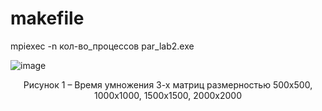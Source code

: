# makefile

mpiexec -n кол-во_процессов par_lab2.exe

![image](https://user-images.githubusercontent.com/76211121/186185018-2d39262a-f342-461b-8e4a-d788ac83d540.png)
<p align=center>Рисунок 1 – Время умножения 3-х матриц размерностью 500х500, 1000x1000, 1500x1500, 2000x2000</p>
